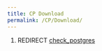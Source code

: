 ```yaml
---
title: CP Download
permalink: /CP/Download/
---
```


1.  REDIRECT [check_postgres](/check_postgres "wikilink")
